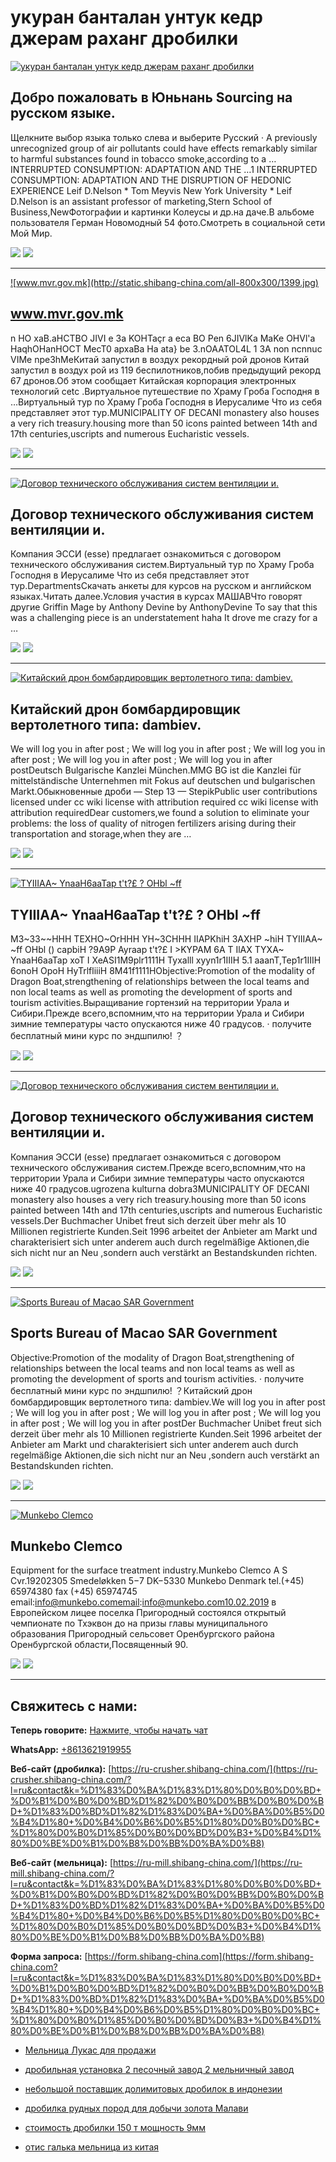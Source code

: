 # укуран банталан унтук кедр джерам раханг дробилки

<a href="https://swt.shibang-china.com/?l=ru&img&k=%D1%83%D0%BA%D1%83%D1%80%D0%B0%D0%BD+%D0%B1%D0%B0%D0%BD%D1%82%D0%B0%D0%BB%D0%B0%D0%BD+%D1%83%D0%BD%D1%82%D1%83%D0%BA+%D0%BA%D0%B5%D0%B4%D1%80+%D0%B4%D0%B6%D0%B5%D1%80%D0%B0%D0%BC+%D1%80%D0%B0%D1%85%D0%B0%D0%BD%D0%B3+%D0%B4%D1%80%D0%BE%D0%B1%D0%B8%D0%BB%D0%BA%D0%B8" target="_blank">![укуран банталан унтук кедр джерам раханг дробилки](http://static.shibang-china.com/all-800x300/1296.jpg)</a>

## Добро пожаловать в Юньнань Sourcing на русском языке.
Щелкните выбор языка только слева и выберите Русский&nbsp;&#0183;&#32;A previously unrecognized group of air pollutants could have effects remarkably similar to harmful substances found in tobacco smoke,according to a …INTERRUPTED CONSUMPTION: ADAPTATION AND THE …1 INTERRUPTED CONSUMPTION: ADAPTATION AND THE DISRUPTION OF HEDONIC EXPERIENCE Leif D.Nelson * Tom Meyvis New York University * Leif D.Nelson is an assistant professor of marketing,Stern School of Business,NewФотографии и картинки Колеусы и др.на даче.В альбоме пользователя Герман Новомодный 54 фото.Смотреть в социальной сети Мой Мир.


<a href="https://whatsapp.shibangsoft.com/WhatsApp.php" target="_blank" title="WhatsApp">![](http://static.shibang-china.com/icon/whatsapp.png)</a> <a href="https://swt.shibang-china.com/?l=ru&icon&k=%D1%83%D0%BA%D1%83%D1%80%D0%B0%D0%BD+%D0%B1%D0%B0%D0%BD%D1%82%D0%B0%D0%BB%D0%B0%D0%BD+%D1%83%D0%BD%D1%82%D1%83%D0%BA+%D0%BA%D0%B5%D0%B4%D1%80+%D0%B4%D0%B6%D0%B5%D1%80%D0%B0%D0%BC+%D1%80%D0%B0%D1%85%D0%B0%D0%BD%D0%B3+%D0%B4%D1%80%D0%BE%D0%B1%D0%B8%D0%BB%D0%BA%D0%B8" target="_blank">![](http://static.shibang-china.com/icon/chat-ru.png)</a>

---

<a href="https://swt.shibang-china.com/?l=ru&img&k=%D1%83%D0%BA%D1%83%D1%80%D0%B0%D0%BD+%D0%B1%D0%B0%D0%BD%D1%82%D0%B0%D0%BB%D0%B0%D0%BD+%D1%83%D0%BD%D1%82%D1%83%D0%BA+%D0%BA%D0%B5%D0%B4%D1%80+%D0%B4%D0%B6%D0%B5%D1%80%D0%B0%D0%BC+%D1%80%D0%B0%D1%85%D0%B0%D0%BD%D0%B3+%D0%B4%D1%80%D0%BE%D0%B1%D0%B8%D0%BB%D0%BA%D0%B8" target="_blank">![www.mvr.gov.mk](http://static.shibang-china.com/all-800x300/1399.jpg)</a>

## www.mvr.gov.mk
n HO xaB.aHCTBO JIVI e 3a KOHTa&#231;r a eca BO Pen 6JIVlKa MaKe OHVl'a HaqhOHanHOCT MecT0 apxaBa Ha ata} be 3.nOAATOL4L 1 3A non ncnnuc VIMe npe3hMeКитай запустил в воздух рекордный рой дронов Китай запустил в воздух рой из 119 беспилотников,побив предыдущий рекорд 67 дронов.Об этом сообщает Китайская корпорация электронных технологий cetc .Виртуальное путешествие по Храму Гроба Господня в …Виртуальный тур по Храму Гроба Господня в Иерусалиме Что из себя представляет этот тур.MUNICIPALITY OF DECANI monastery also houses a very rich treasury.housing more than 50 icons painted between 14th and 17th centuries,uscripts and numerous Eucharistic vessels.


<a href="https://whatsapp.shibangsoft.com/WhatsApp.php" target="_blank" title="WhatsApp">![](http://static.shibang-china.com/icon/whatsapp.png)</a> <a href="https://swt.shibang-china.com/?l=ru&icon&k=%D1%83%D0%BA%D1%83%D1%80%D0%B0%D0%BD+%D0%B1%D0%B0%D0%BD%D1%82%D0%B0%D0%BB%D0%B0%D0%BD+%D1%83%D0%BD%D1%82%D1%83%D0%BA+%D0%BA%D0%B5%D0%B4%D1%80+%D0%B4%D0%B6%D0%B5%D1%80%D0%B0%D0%BC+%D1%80%D0%B0%D1%85%D0%B0%D0%BD%D0%B3+%D0%B4%D1%80%D0%BE%D0%B1%D0%B8%D0%BB%D0%BA%D0%B8" target="_blank">![](http://static.shibang-china.com/icon/chat-ru.png)</a>

---

<a href="https://swt.shibang-china.com/?l=ru&img&k=%D1%83%D0%BA%D1%83%D1%80%D0%B0%D0%BD+%D0%B1%D0%B0%D0%BD%D1%82%D0%B0%D0%BB%D0%B0%D0%BD+%D1%83%D0%BD%D1%82%D1%83%D0%BA+%D0%BA%D0%B5%D0%B4%D1%80+%D0%B4%D0%B6%D0%B5%D1%80%D0%B0%D0%BC+%D1%80%D0%B0%D1%85%D0%B0%D0%BD%D0%B3+%D0%B4%D1%80%D0%BE%D0%B1%D0%B8%D0%BB%D0%BA%D0%B8" target="_blank">![Договор технического обслуживания систем вентиляции и.](http://static.shibang-china.com/all-800x300/2.jpg)</a>

## Договор технического обслуживания систем вентиляции и.
Компания ЭССИ (esse) предлагает ознакомиться с договором технического обслуживания систем.Виртуальный тур по Храму Гроба Господня в Иерусалиме Что из себя представляет этот тур.DepartmentsСкачать анкеты для курсов на русском и английском языках.Читать далее.Условия участия в курсах МАШАВЧто говорят другие Griffin Mage by Anthony Devine by AnthonyDevine To say that this was a challenging piece is an understatement haha It drove me crazy for a …


<a href="https://whatsapp.shibangsoft.com/WhatsApp.php" target="_blank" title="WhatsApp">![](http://static.shibang-china.com/icon/whatsapp.png)</a> <a href="https://swt.shibang-china.com/?l=ru&icon&k=%D1%83%D0%BA%D1%83%D1%80%D0%B0%D0%BD+%D0%B1%D0%B0%D0%BD%D1%82%D0%B0%D0%BB%D0%B0%D0%BD+%D1%83%D0%BD%D1%82%D1%83%D0%BA+%D0%BA%D0%B5%D0%B4%D1%80+%D0%B4%D0%B6%D0%B5%D1%80%D0%B0%D0%BC+%D1%80%D0%B0%D1%85%D0%B0%D0%BD%D0%B3+%D0%B4%D1%80%D0%BE%D0%B1%D0%B8%D0%BB%D0%BA%D0%B8" target="_blank">![](http://static.shibang-china.com/icon/chat-ru.png)</a>

---

<a href="https://swt.shibang-china.com/?l=ru&img&k=%D1%83%D0%BA%D1%83%D1%80%D0%B0%D0%BD+%D0%B1%D0%B0%D0%BD%D1%82%D0%B0%D0%BB%D0%B0%D0%BD+%D1%83%D0%BD%D1%82%D1%83%D0%BA+%D0%BA%D0%B5%D0%B4%D1%80+%D0%B4%D0%B6%D0%B5%D1%80%D0%B0%D0%BC+%D1%80%D0%B0%D1%85%D0%B0%D0%BD%D0%B3+%D0%B4%D1%80%D0%BE%D0%B1%D0%B8%D0%BB%D0%BA%D0%B8" target="_blank">![Китайский дрон бомбардировщик вертолетного типа: dambiev.](http://static.shibang-china.com/all-800x300/633.jpg)</a>

## Китайский дрон бомбардировщик вертолетного типа: dambiev.
We will log you in after post ; We will log you in after post ; We will log you in after post ; We will log you in after post ; We will log you in after postDeutsch Bulgarische Kanzlei M&#252;nchen.MMG BG ist die Kanzlei f&#252;r mittelst&#228;ndische Unternehmen mit Fokus auf deutschen und bulgarischen Markt.Обыкновенные дроби — Step 13 — StepikPublic user contributions licensed under cc wiki license with attribution required cc wiki license with attribution requiredDear customers,we found a solution to eliminate your problems: the loss of quality of nitrogen fertilizers arising during their transportation and storage,when they are …


<a href="https://whatsapp.shibangsoft.com/WhatsApp.php" target="_blank" title="WhatsApp">![](http://static.shibang-china.com/icon/whatsapp.png)</a> <a href="https://swt.shibang-china.com/?l=ru&icon&k=%D1%83%D0%BA%D1%83%D1%80%D0%B0%D0%BD+%D0%B1%D0%B0%D0%BD%D1%82%D0%B0%D0%BB%D0%B0%D0%BD+%D1%83%D0%BD%D1%82%D1%83%D0%BA+%D0%BA%D0%B5%D0%B4%D1%80+%D0%B4%D0%B6%D0%B5%D1%80%D0%B0%D0%BC+%D1%80%D0%B0%D1%85%D0%B0%D0%BD%D0%B3+%D0%B4%D1%80%D0%BE%D0%B1%D0%B8%D0%BB%D0%BA%D0%B8" target="_blank">![](http://static.shibang-china.com/icon/chat-ru.png)</a>

---

<a href="https://swt.shibang-china.com/?l=ru&img&k=%D1%83%D0%BA%D1%83%D1%80%D0%B0%D0%BD+%D0%B1%D0%B0%D0%BD%D1%82%D0%B0%D0%BB%D0%B0%D0%BD+%D1%83%D0%BD%D1%82%D1%83%D0%BA+%D0%BA%D0%B5%D0%B4%D1%80+%D0%B4%D0%B6%D0%B5%D1%80%D0%B0%D0%BC+%D1%80%D0%B0%D1%85%D0%B0%D0%BD%D0%B3+%D0%B4%D1%80%D0%BE%D0%B1%D0%B8%D0%BB%D0%BA%D0%B8" target="_blank">![TYIIIAA~ YnaaH6aaTap t't?&#163; ? OHbl ~ff](http://static.shibang-china.com/all-800x300/917.jpg)</a>

## TYIIIAA~ YnaaH6aaTap t't?&#163; ? OHbl ~ff
M3~33~~HHH TEXHO~OrHHH YH~3CHHH IIAPKhiH 3AXHP ~hiH TYIIIAA~ ~ff OHbl () capbiH ?9A9P Ayraap t't?&#163; I &gt;KYPAM 6A T IlAX TYXA~ YnaaH6aaTap xoT I XeASI1M9plr1111H Tyxalll xyyn1r1IIIH 5.1 aaanT,Tep1r1IIIH 6onoH OpoH HyTrlfliiiH 8M41f1111HObjective:Promotion of the modality of Dragon Boat,strengthening of relationships between the local teams and non local teams as well as promoting the development of sports and tourism activities.Выращивание гортензий на территории Урала и Сибири.Прежде всего,вспомним,что на территории Урала и Сибири зимние температуры часто опускаются ниже 40 градусов.&nbsp;&#0183;&#32; получите бесплатный мини курс по эндшпилю! ？


<a href="https://whatsapp.shibangsoft.com/WhatsApp.php" target="_blank" title="WhatsApp">![](http://static.shibang-china.com/icon/whatsapp.png)</a> <a href="https://swt.shibang-china.com/?l=ru&icon&k=%D1%83%D0%BA%D1%83%D1%80%D0%B0%D0%BD+%D0%B1%D0%B0%D0%BD%D1%82%D0%B0%D0%BB%D0%B0%D0%BD+%D1%83%D0%BD%D1%82%D1%83%D0%BA+%D0%BA%D0%B5%D0%B4%D1%80+%D0%B4%D0%B6%D0%B5%D1%80%D0%B0%D0%BC+%D1%80%D0%B0%D1%85%D0%B0%D0%BD%D0%B3+%D0%B4%D1%80%D0%BE%D0%B1%D0%B8%D0%BB%D0%BA%D0%B8" target="_blank">![](http://static.shibang-china.com/icon/chat-ru.png)</a>

---

<a href="https://swt.shibang-china.com/?l=ru&img&k=%D1%83%D0%BA%D1%83%D1%80%D0%B0%D0%BD+%D0%B1%D0%B0%D0%BD%D1%82%D0%B0%D0%BB%D0%B0%D0%BD+%D1%83%D0%BD%D1%82%D1%83%D0%BA+%D0%BA%D0%B5%D0%B4%D1%80+%D0%B4%D0%B6%D0%B5%D1%80%D0%B0%D0%BC+%D1%80%D0%B0%D1%85%D0%B0%D0%BD%D0%B3+%D0%B4%D1%80%D0%BE%D0%B1%D0%B8%D0%BB%D0%BA%D0%B8" target="_blank">![Договор технического обслуживания систем вентиляции и.](http://static.shibang-china.com/all-800x300/1314.jpg)</a>

## Договор технического обслуживания систем вентиляции и.
Компания ЭССИ (esse) предлагает ознакомиться с договором технического обслуживания систем.Прежде всего,вспомним,что на территории Урала и Сибири зимние температуры часто опускаются ниже 40 градусов.ugrozena kulturna dobra3MUNICIPALITY OF DECANI monastery also houses a very rich treasury.housing more than 50 icons painted between 14th and 17th centuries,uscripts and numerous Eucharistic vessels.Der Buchmacher Unibet freut sich derzeit &#252;ber mehr als 10 Millionen registrierte Kunden.Seit 1996 arbeitet der Anbieter am Markt und charakterisiert sich unter anderem auch durch regelm&#228;&#223;ige Aktionen,die sich nicht nur an Neu ,sondern auch verst&#228;rkt an Bestandskunden richten.


<a href="https://whatsapp.shibangsoft.com/WhatsApp.php" target="_blank" title="WhatsApp">![](http://static.shibang-china.com/icon/whatsapp.png)</a> <a href="https://swt.shibang-china.com/?l=ru&icon&k=%D1%83%D0%BA%D1%83%D1%80%D0%B0%D0%BD+%D0%B1%D0%B0%D0%BD%D1%82%D0%B0%D0%BB%D0%B0%D0%BD+%D1%83%D0%BD%D1%82%D1%83%D0%BA+%D0%BA%D0%B5%D0%B4%D1%80+%D0%B4%D0%B6%D0%B5%D1%80%D0%B0%D0%BC+%D1%80%D0%B0%D1%85%D0%B0%D0%BD%D0%B3+%D0%B4%D1%80%D0%BE%D0%B1%D0%B8%D0%BB%D0%BA%D0%B8" target="_blank">![](http://static.shibang-china.com/icon/chat-ru.png)</a>

---

<a href="https://swt.shibang-china.com/?l=ru&img&k=%D1%83%D0%BA%D1%83%D1%80%D0%B0%D0%BD+%D0%B1%D0%B0%D0%BD%D1%82%D0%B0%D0%BB%D0%B0%D0%BD+%D1%83%D0%BD%D1%82%D1%83%D0%BA+%D0%BA%D0%B5%D0%B4%D1%80+%D0%B4%D0%B6%D0%B5%D1%80%D0%B0%D0%BC+%D1%80%D0%B0%D1%85%D0%B0%D0%BD%D0%B3+%D0%B4%D1%80%D0%BE%D0%B1%D0%B8%D0%BB%D0%BA%D0%B8" target="_blank">![Sports Bureau of Macao SAR Government](http://static.shibang-china.com/all-800x300/657.jpg)</a>

## Sports Bureau of Macao SAR Government
Objective:Promotion of the modality of Dragon Boat,strengthening of relationships between the local teams and non local teams as well as promoting the development of sports and tourism activities.&nbsp;&#0183;&#32; получите бесплатный мини курс по эндшпилю! ？Китайский дрон бомбардировщик вертолетного типа: dambiev.We will log you in after post ; We will log you in after post ; We will log you in after post ; We will log you in after post ; We will log you in after postDer Buchmacher Unibet freut sich derzeit &#252;ber mehr als 10 Millionen registrierte Kunden.Seit 1996 arbeitet der Anbieter am Markt und charakterisiert sich unter anderem auch durch regelm&#228;&#223;ige Aktionen,die sich nicht nur an Neu ,sondern auch verst&#228;rkt an Bestandskunden richten.


<a href="https://whatsapp.shibangsoft.com/WhatsApp.php" target="_blank" title="WhatsApp">![](http://static.shibang-china.com/icon/whatsapp.png)</a> <a href="https://swt.shibang-china.com/?l=ru&icon&k=%D1%83%D0%BA%D1%83%D1%80%D0%B0%D0%BD+%D0%B1%D0%B0%D0%BD%D1%82%D0%B0%D0%BB%D0%B0%D0%BD+%D1%83%D0%BD%D1%82%D1%83%D0%BA+%D0%BA%D0%B5%D0%B4%D1%80+%D0%B4%D0%B6%D0%B5%D1%80%D0%B0%D0%BC+%D1%80%D0%B0%D1%85%D0%B0%D0%BD%D0%B3+%D0%B4%D1%80%D0%BE%D0%B1%D0%B8%D0%BB%D0%BA%D0%B8" target="_blank">![](http://static.shibang-china.com/icon/chat-ru.png)</a>

---

<a href="https://swt.shibang-china.com/?l=ru&img&k=%D1%83%D0%BA%D1%83%D1%80%D0%B0%D0%BD+%D0%B1%D0%B0%D0%BD%D1%82%D0%B0%D0%BB%D0%B0%D0%BD+%D1%83%D0%BD%D1%82%D1%83%D0%BA+%D0%BA%D0%B5%D0%B4%D1%80+%D0%B4%D0%B6%D0%B5%D1%80%D0%B0%D0%BC+%D1%80%D0%B0%D1%85%D0%B0%D0%BD%D0%B3+%D0%B4%D1%80%D0%BE%D0%B1%D0%B8%D0%BB%D0%BA%D0%B8" target="_blank">![Munkebo Clemco](http://static.shibang-china.com/all-800x300/1347.jpg)</a>

## Munkebo Clemco
Equipment for the surface treatment industry.Munkebo Clemco A S Cvr.19202305 Smedel&#248;kken 5−7 DK−5330 Munkebo Denmark tel.(+45) 65974380 fax (+45) 65974745 email:info@munkebo.comemail:info@munkebo.com10.02.2019 в Европейском лицее поселка Пригородный состоялся открытый чемпионате по Тхэквон до на призы главы муниципального образования Пригородный сельсовет Оренбургского района Оренбургской области,Посвященный 90.

<a href="https://whatsapp.shibangsoft.com/WhatsApp.php" target="_blank" title="WhatsApp">![](http://static.shibang-china.com/icon/whatsapp.png)</a> <a href="https://swt.shibang-china.com/?l=ru&icon&k=%D1%83%D0%BA%D1%83%D1%80%D0%B0%D0%BD+%D0%B1%D0%B0%D0%BD%D1%82%D0%B0%D0%BB%D0%B0%D0%BD+%D1%83%D0%BD%D1%82%D1%83%D0%BA+%D0%BA%D0%B5%D0%B4%D1%80+%D0%B4%D0%B6%D0%B5%D1%80%D0%B0%D0%BC+%D1%80%D0%B0%D1%85%D0%B0%D0%BD%D0%B3+%D0%B4%D1%80%D0%BE%D0%B1%D0%B8%D0%BB%D0%BA%D0%B8" target="_blank">![](http://static.shibang-china.com/icon/chat-ru.png)</a>

---
## Свяжитесь с нами:

**Теперь говорите:** [Нажмите, чтобы начать чат](https://swt.shibang-china.com?l=ru&contact&k=%D1%83%D0%BA%D1%83%D1%80%D0%B0%D0%BD+%D0%B1%D0%B0%D0%BD%D1%82%D0%B0%D0%BB%D0%B0%D0%BD+%D1%83%D0%BD%D1%82%D1%83%D0%BA+%D0%BA%D0%B5%D0%B4%D1%80+%D0%B4%D0%B6%D0%B5%D1%80%D0%B0%D0%BC+%D1%80%D0%B0%D1%85%D0%B0%D0%BD%D0%B3+%D0%B4%D1%80%D0%BE%D0%B1%D0%B8%D0%BB%D0%BA%D0%B8)

**WhatsApp:**  [+8613621919955](https://whatsapp.shibangsoft.com/WhatsApp.php)

**Веб-сайт (дробилка):** [https://ru-crusher.shibang-china.com/](https://ru-crusher.shibang-china.com/?l=ru&contact&k=%D1%83%D0%BA%D1%83%D1%80%D0%B0%D0%BD+%D0%B1%D0%B0%D0%BD%D1%82%D0%B0%D0%BB%D0%B0%D0%BD+%D1%83%D0%BD%D1%82%D1%83%D0%BA+%D0%BA%D0%B5%D0%B4%D1%80+%D0%B4%D0%B6%D0%B5%D1%80%D0%B0%D0%BC+%D1%80%D0%B0%D1%85%D0%B0%D0%BD%D0%B3+%D0%B4%D1%80%D0%BE%D0%B1%D0%B8%D0%BB%D0%BA%D0%B8)

**Веб-сайт (мельница):** [https://ru-mill.shibang-china.com/](https://ru-mill.shibang-china.com/?l=ru&contact&k=%D1%83%D0%BA%D1%83%D1%80%D0%B0%D0%BD+%D0%B1%D0%B0%D0%BD%D1%82%D0%B0%D0%BB%D0%B0%D0%BD+%D1%83%D0%BD%D1%82%D1%83%D0%BA+%D0%BA%D0%B5%D0%B4%D1%80+%D0%B4%D0%B6%D0%B5%D1%80%D0%B0%D0%BC+%D1%80%D0%B0%D1%85%D0%B0%D0%BD%D0%B3+%D0%B4%D1%80%D0%BE%D0%B1%D0%B8%D0%BB%D0%BA%D0%B8)

**Форма запроса:** [https://form.shibang-china.com](https://form.shibang-china.com?l=ru&contact&k=%D1%83%D0%BA%D1%83%D1%80%D0%B0%D0%BD+%D0%B1%D0%B0%D0%BD%D1%82%D0%B0%D0%BB%D0%B0%D0%BD+%D1%83%D0%BD%D1%82%D1%83%D0%BA+%D0%BA%D0%B5%D0%B4%D1%80+%D0%B4%D0%B6%D0%B5%D1%80%D0%B0%D0%BC+%D1%80%D0%B0%D1%85%D0%B0%D0%BD%D0%B3+%D0%B4%D1%80%D0%BE%D0%B1%D0%B8%D0%BB%D0%BA%D0%B8)

* [Мельница Лукас для продажи](../132/%D0%9C%D0%B5%D0%BB%D1%8C%D0%BD%D0%B8%D1%86%D0%B0%20%D0%9B%D1%83%D0%BA%D0%B0%D1%81%20%D0%B4%D0%BB%D1%8F%20%D0%BF%D1%80%D0%BE%D0%B4%D0%B0%D0%B6%D0%B8.md)

* [дробильная установка 2 песочный завод 2 мельничный завод](../134/%D0%B4%D1%80%D0%BE%D0%B1%D0%B8%D0%BB%D1%8C%D0%BD%D0%B0%D1%8F%20%D1%83%D1%81%D1%82%D0%B0%D0%BD%D0%BE%D0%B2%D0%BA%D0%B0%202%20%D0%BF%D0%B5%D1%81%D0%BE%D1%87%D0%BD%D1%8B%D0%B9%20%D0%B7%D0%B0%D0%B2%D0%BE%D0%B4%202%20%D0%BC%D0%B5%D0%BB%D1%8C%D0%BD%D0%B8%D1%87%D0%BD%D1%8B%D0%B9%20%D0%B7%D0%B0%D0%B2%D0%BE%D0%B4.md)

* [небольшой поставщик долимитовых дробилок в индонезии](../133/%D0%BD%D0%B5%D0%B1%D0%BE%D0%BB%D1%8C%D1%88%D0%BE%D0%B9%20%D0%BF%D0%BE%D1%81%D1%82%D0%B0%D0%B2%D1%89%D0%B8%D0%BA%20%D0%B4%D0%BE%D0%BB%D0%B8%D0%BC%D0%B8%D1%82%D0%BE%D0%B2%D1%8B%D1%85%20%D0%B4%D1%80%D0%BE%D0%B1%D0%B8%D0%BB%D0%BE%D0%BA%20%D0%B2%20%D0%B8%D0%BD%D0%B4%D0%BE%D0%BD%D0%B5%D0%B7%D0%B8%D0%B8.md)

* [дробилка рудных пород для добычи золота Малави](../133/%D0%B4%D1%80%D0%BE%D0%B1%D0%B8%D0%BB%D0%BA%D0%B0%20%D1%80%D1%83%D0%B4%D0%BD%D1%8B%D1%85%20%D0%BF%D0%BE%D1%80%D0%BE%D0%B4%20%D0%B4%D0%BB%D1%8F%20%D0%B4%D0%BE%D0%B1%D1%8B%D1%87%D0%B8%20%D0%B7%D0%BE%D0%BB%D0%BE%D1%82%D0%B0%20%D0%9C%D0%B0%D0%BB%D0%B0%D0%B2%D0%B8.md)

* [стоимость дробилки 150 т мощность 9мм](../135/%D1%81%D1%82%D0%BE%D0%B8%D0%BC%D0%BE%D1%81%D1%82%D1%8C%20%D0%B4%D1%80%D0%BE%D0%B1%D0%B8%D0%BB%D0%BA%D0%B8%20150%20%D1%82%20%D0%BC%D0%BE%D1%89%D0%BD%D0%BE%D1%81%D1%82%D1%8C%209%D0%BC%D0%BC.md)

* [отис галька мельница из китая](../133/%D0%BE%D1%82%D0%B8%D1%81%20%D0%B3%D0%B0%D0%BB%D1%8C%D0%BA%D0%B0%20%D0%BC%D0%B5%D0%BB%D1%8C%D0%BD%D0%B8%D1%86%D0%B0%20%D0%B8%D0%B7%20%D0%BA%D0%B8%D1%82%D0%B0%D1%8F.md)
